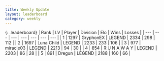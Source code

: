 ```yaml
---
title: Weekly Update
layout: leaderboard
category: weekly
---
```


{: .leaderboard}
| Rank | LV | Player | Division | Elo | Wins | Losses |
| --- | --- | --- | --- | --- | --- | --- |
| <span data-change="1">1</span> | 1297 | <span title="ID: 315148">GryphonEX</span> | LEGEND | <span data-change="168">2334</span> | <span data-change="110">298</span> | <span data-change="21">112</span> |
| <span data-change="5">2</span> | 1697 | <span title="ID: 164871">Luna Child</span> | LEGEND | <span data-change="94">2233</span> | <span data-change="110">233</span> | <span data-change="50">106</span> |
| <span data-change="10">3</span> | 977 | <span title="ID: 416373">miracle03</span> | LEGEND | <span data-change="158">2213</span> | <span data-change="49">94</span> | <span data-change="14">30</span> |
| <span data-change="7">4</span> | 854 | <span title="ID: 66144">R U N A W A Y</span> | LEGEND | <span data-change="117">2203</span> | <span data-change="50">86</span> | <span data-change="20">28</span> |
| <span data-change="19">5</span> | 891 | <span title="ID: 337810">Dregun</span> | LEGEND | <span data-change="165">2188</span> | <span data-change="97">160</span> | <span data-change="36">66</span> |